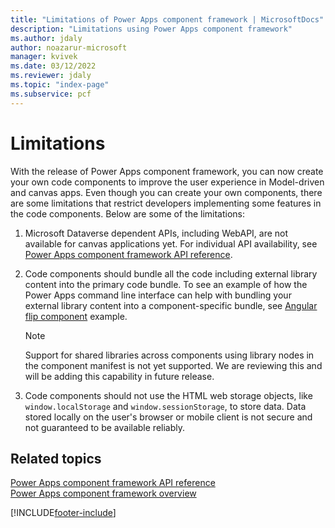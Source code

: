```yaml
---
title: "Limitations of Power Apps component framework | MicrosoftDocs"
description: "Limitations using Power Apps component framework"
ms.author: jdaly
author: noazarur-microsoft
manager: kvivek
ms.date: 03/12/2022
ms.reviewer: jdaly
ms.topic: "index-page"
ms.subservice: pcf
---
```


# Limitations 

With the release of Power Apps component framework, you can now create your own code components to improve the user experience in Model-driven and canvas apps. Even though you can create your own components, there are some limitations that restrict developers implementing some features in the code components. Below are some of the limitations:

1. Microsoft Dataverse dependent APIs, including WebAPI, are not available for canvas applications yet. For individual API availability,  see [Power Apps component framework API reference](reference/index.md).

2. Code components should bundle all the code including external library content into the primary code bundle. To see an example of how the Power Apps command line interface can help with bundling your external library content into a component-specific bundle, see [Angular flip component](sample-controls/angular-flip-control.md) example.

   > [!NOTE]
   > Support for shared libraries across components using library nodes in the component manifest is not yet supported. We are reviewing this and will be adding this capability in future release.

3. Code components should not use the HTML web storage objects, like `window.localStorage` and `window.sessionStorage`, to store data. Data stored locally on the user's browser or mobile client is not secure and not guaranteed to be available reliably.

## Related topics

[Power Apps component framework API reference](reference/index.md)<br/>
[Power Apps component framework overview](overview.md)


[!INCLUDE[footer-include](../../includes/footer-banner.md)]